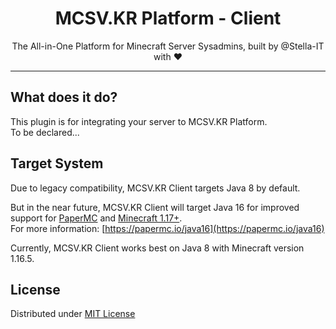 <h1 align="center">MCSV.KR Platform - Client</h1>
<p align="center">The All-in-One Platform for Minecraft Server Sysadmins, built by @Stella-IT with ❤</p>
<hr />

## What does it do?
This plugin is for integrating your server to MCSV.KR Platform.  
To be declared...

## Target System
Due to legacy compatibility, MCSV.KR Client targets Java 8 by default.  
  
But in the near future, MCSV.KR Client will target Java 16 for improved support for [PaperMC](https://papermc.io) and [Minecraft 1.17+](https://www.minecraft.net/en-us/article/minecraft-snapshot-21w19a).  
For more information: [https://papermc.io/java16](https://papermc.io/java16)

Currently, MCSV.KR Client works best on Java 8 with Minecraft version 1.16.5.  

## License
Distributed under [MIT License](LICENSE)
